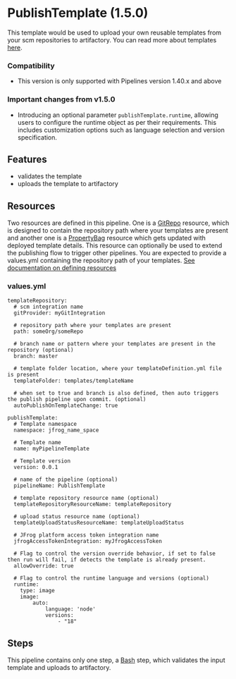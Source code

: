 # PublishTemplate (1.5.0)
This template would be used to upload your own reusable templates from your scm repositories to artifactory.
You can read more about templates [here](https://www.jfrog.com/confluence/display/JFROG/Global+Templates).

### Compatibility
- This version is only supported with Pipelines version 1.40.x and above

### Important changes from v1.5.0 
- Introducing an optional parameter `publishTemplate.runtime`, allowing users to configure the runtime object as per their requirements. This includes customization options such as language selection and version specification.

## Features
- validates the template
- uploads the template to artifactory

## Resources
Two resources are defined in this pipeline. One is a [GitRepo](https://www.jfrog.com/confluence/display/JFROG/GitRepo) resource, which is designed to contain the repository path where your templates are present and another one is a [PropertyBag](https://jfrog.com/help/r/jfrog-pipelines-documentation/propertybag) resource which gets updated with deployed template details. This resource can optionally be used to extend the publishing flow to trigger other pipelines. 
You are expected to provide a values.yml containing the repository path of your templates.
[See documentation on defining resources](https://www.jfrog.com/confluence/display/JFROG/Pipelines+Resources)

### values.yml
```
templateRepository:
  # scm integration name
  gitProvider: myGitIntegration

  # repository path where your templates are present
  path: someOrg/someRepo

  # branch name or pattern where your templates are present in the repository (optional)
  branch: master

  # template folder location, where your templateDefinition.yml file is present
  templateFolder: templates/templateName
 
  # when set to true and branch is also defined, then auto triggers the publish pipeline upon commit. (optional)
  autoPublishOnTemplateChange: true
  
publishTemplate:
  # Template namespace
  namespace: jfrog_name_space

  # Template name
  name: myPipelineTemplate

  # Template version
  version: 0.0.1

  # name of the pipeline (optional)
  pipelineName: PublishTemplate

  # template repository resource name (optional)
  templateRepositoryResourceName: templateRepository

  # upload status resource name (optional)
  templateUploadStatusResourceName: templateUploadStatus

  # JFrog platform access token integration name
  jfrogAccessTokenIntegration: myJfrogAccessToken
  
  # Flag to control the version override behavior, if set to false then run will fail, if detects the template is already present. 
  allowOverride: true
  
  # Flag to control the runtime language and versions (optional)
  runtime:
    type: image
    image:
        auto:
            language: 'node'
            versions:
                - "18"
```

## Steps
This pipeline contains only one step, a [Bash](https://www.jfrog.com/confluence/display/JFROG/Bash) step, which validates the input template and uploads to artifactory.
